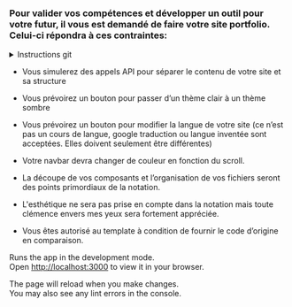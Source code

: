 ### Pour valider vos compétences et développer un outil pour votre futur, il vous est demandé de faire votre site portfolio. Celui-ci répondra à ces contraintes:

<details>
<summary>Instructions git</summary>
<p>Vous ferez un git public à la lecture et vous enverrez le lien du repo à Henri Michelon et moi même (Remidelaporte)</p>
</details>

* Vous simulerez des appels API pour séparer le contenu de votre site et sa structure

* Vous prévoirez un bouton pour passer d’un thème clair à un thème sombre

* Vous prévoirez un bouton pour modifier la langue de votre site (ce n’est pas un cours de langue, google traduction ou langue inventée sont acceptées. Elles doivent seulement être différentes)

* Votre navbar devra changer de couleur en fonction du scroll.

* La découpe de vos composants et l’organisation de vos fichiers seront des points primordiaux de la notation.

* L'esthétique ne sera pas prise en compte dans la notation mais toute clémence envers mes yeux sera fortement appréciée.

* Vous êtes autorisé au template à condition de fournir le code d’origine en comparaison.


Runs the app in the development mode.\
Open [http://localhost:3000](http://localhost:3000) to view it in your browser.

The page will reload when you make changes.\
You may also see any lint errors in the console.
